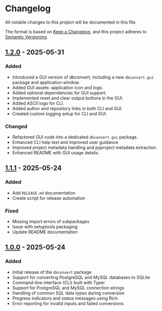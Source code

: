 # Changelog

All notable changes to this project will be documented in this file.

The format is based on [Keep a Changelog](https://keepachangelog.com/en/1.1.0/),
and this project adheres to [Semantic Versioning](https://semver.org/spec/v2.0.0.html).

## [1.2.0] - 2025-05-31

### Added
- Introduced a GUI version of dbconvert, including a new `dbconvert.gui` package and application window.
- Added GUI assets: application icon and logo.
- Added optional dependencies for GUI support.
- Implemented reset and clear output buttons in the GUI.
- Added ASCII logo for CLI.
- Added author and repository links in both CLI and GUI.
- Created custom logging setup for CLI and GUI.

### Changed
- Refactored GUI code into a dedicated `dbconvert.gui` package.
- Enhanced CLI help text and improved user guidance.
- Improved project metadata handling and pyproject metadata extraction.
- Enhanced README with GUI usage details.

## [1.1.1] - 2025-05-24

### Added
- Add `RELEASE.md` documentation
- Create script for release automation

### Fixed
- Missing import errors of subpackages
- Issue with setuptools packaging
- Update README documentation

## [1.0.0] - 2025-05-24

### Added
- Initial release of the `dbconvert` package
- Support for converting PostgreSQL and MySQL databases to SQLite
- Command-line interface (CLI) built with Typer
- Support for PostgreSQL and MySQL connection strings
- Handling of common SQL data types during conversion
- Progress indicators and status messages using Rich
- Error reporting for invalid inputs and failed conversions

[1.2.0]: https://github.com/ysskrishna/dbconvert/compare/v1.1.1...v1.2.0
[1.1.1]: https://github.com/ysskrishna/dbconvert/compare/v1.0.0...v1.1.1
[1.0.0]: https://github.com/ysskrishna/dbconvert/releases/tag/v1.0.0 